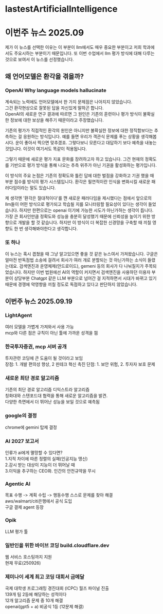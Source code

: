 # lastestArtificialIntelligence
# 이번주 뉴스 2025.09
제가 이 뉴스를 선택한 이유는 이 부분이 llm에서도 매우 중요한 부분이고 저희 학과에서도 주요시하는 부분이기 때문입니다. 또 이번 수업에서 llm 평가 방식에 대해 다루는 것으로 보여서 이 뉴스를 선정했습니다. 
## 왜 언어모델은 환각을 겪을까? 
### OpenAI Why language models hallucinate
계속되는 노력에도 언어모델에서 한 가지 문제점은 나아지지 않았습니다.  
그건 환각현상으로 잘못된 답을 자신있게 말하곤 합니다.   
OpenAI의 새로운 연구 결과에 따르면 그 원인은 기존의 훈련이나 평가 방식이 불확실한 정보에 대한 보상을 해주기 때문이라고 주장했습니다.   
  
기존의 평가가 직접적인 환각의 원인은 아니지만 불확실한 정보에 대한 정직함보다는 추측하는 걸 응원하는 방식입니다. 
예를 들면 우리가 객관식 문제를 푸는 상황을 생각해봅시다. 
운이 좋아서 찍으면 맞추겠죠. 그렇다보니 모른다고 대답하기 보다 예측을 내놓는 것입니다. 이것이 여기서도 똑같이 적용됩니다. 

그렇기 때문에 새로운 평가 지표 문화를 장려하고자 하고 있습니다. 그건 현재의 정확도를 기반으로 평가 방식을 통해 나오는 추측 위주가 아닌 기권을 활성화하는 평가입니다. 

이 방식의 주요 논점은 기존의 정확도와 틀린 답에 대한 벌점을 강화하고 기권 했을 때 부분 점수를 방식의 평가 시스템입니다.  환각은 필연적이란 인식을 변화시킬 새로운 패러다임이라는 말도 있습니다. 

제 생각엔 '환각은 절대적이다'를 깬 새로운 패러다임을 제시했다는 점에서 앞으로의 llm들이 어떤 방식으로 평가되고 학습될 지를 모니터링할 필요성이 있다는 생각이 들었습니다. 하지만 한편으로는 openai 이기에 가능한 시도가 아닌가하는 생각이 듭니다. 가장 큰 회사인만큼 정확도와 성능을 충분히 달성했기 때문에 신뢰성을 높이기 위한 방향으로 개발을 할 것 같습니다. 하지만 이 방식이 더 복잡한 신경망을 구축할 때 끼칠 영향도 한 번 생각해봐야한다고 생각합니다. 

### 또 하나
이 뉴스는 혹시 겹쳤을 때 그냥 알고있으면 좋을 것 같은 뉴스여서 가져왔습니다. 구글은 얼마전 반독점법 소송에 걸려서 회사가 여러 개로 분할되는 것 아닌가하는 소식이 들렸는데요. 검색엔진과 운영체제(안드로이드), gemeni 등의 회사가 다 나눠질지가 주목되었습니다. 하지만 이번 법원에선 AI의 역할이 커지면서 검색엔진을 사용하던 이용자 부분이 상당부분 Chatgpt 같은 LLM 부분으로 넘어간 걸 지적하면서 시대가 바뀌고 있기 때문에 경쟁에 악영향을 끼칠 정도로 독점하고 있다고 판단하지 않았습니다. 

## 이번주 뉴스 2025.09.19

### LightAgent  
여러 모델을 가볍게 가져와서 사용 가능  
mcp와 다른 점은 규칙이 아닌 툴에 가까운 성격을 띔  
  
### 한국투자증권, mcp 서버 공개  
투자관련 코딩에 큰 도움이 될 것이라고 보임   
장점: 1. 개발 편의성 향상, 2 핀테크 혁신 촉진
단점: 1. 보안 위험, 2. 투자자 보호 문제

### 새로운 최단 경로 알고리즘
기존의 최단 경로 알고리즘 디익스트라 알고리즘  
칭화대와 스텐포드대 협력을 통해 새로운 알고리즘을 발견.  
다양한 측면에서 더 뛰어난 성능을 보일 것으로 예측됨   
  
### google의 결정
chrome에 gemini 탑제 결정  

### AI 2027 보고서 
인류가 ai에게 멸망할 수 있다면?  
1.지적 차이에 따른 정렬의 실패(인공지능 맹신)  
2.감시 받는 대상이 지능이 더 뛰어날 때  
3.이익을 추구하는 CEO화. 인간의 안전규약을 무시  

### Agentic AI
목표 수행 -> 계획 수립 -> 행동수행 스스로 문제를 찾아 해결  
aws/walmart/citi은행에서 공식 도입  
구글 결제 agent 등장  

### Opik
LLM 평가 툴  

### 일반인을 위한 바이브 코딩 build.cloudflare.dev 
웹 서비스 호스팅까지 지원   
현재 무료(250926)  

### 제미나이 세계 최고 코딩 대회서 금메달  
국제 대학생 프로그래밍 경진대회 (ICPC) 월즈 파이널 진출  
139개 팀 2등에 해당하는 성적이다  
12개 알고리즘 문제 중 10개 해결  
openai(gpt5 + a) 비공식 1등 (12문제 해결)  














